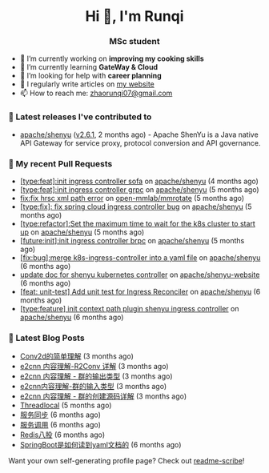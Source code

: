 <h1 align="center">Hi 👋, I'm Runqi</h1>
<h3 align="center">MSc student</h3>

- 🔭 I’m currently working on **improving my cooking skills**
- 🌱 I’m currently learning **GateWay & Cloud**
- 🤝 I’m looking for help with **career planning**
- 📝 I regularly write articles on [my website](https://www.runqizhao.cn/)
- 📫 How to reach me: zhaorunqi07@gmail.com


### 🔭 Latest releases I've contributed to

- [apache/shenyu](https://github.com/apache/shenyu) ([v2.6.1](https://github.com/apache/shenyu/releases/tag/v2.6.1), 2 months ago) - Apache ShenYu is a Java native API Gateway for service proxy, protocol conversion and API governance.

### 🔨 My recent Pull Requests

- [[type:feat]:init ingress controller sofa](https://github.com/apache/shenyu/pull/5253) on [apache/shenyu](https://github.com/apache/shenyu) (4 months ago)
- [[type:feat]:init ingress controller grpc](https://github.com/apache/shenyu/pull/5240) on [apache/shenyu](https://github.com/apache/shenyu) (5 months ago)
- [fix:fix hrsc xml path error](https://github.com/open-mmlab/mmrotate/pull/953) on [open-mmlab/mmrotate](https://github.com/open-mmlab/mmrotate) (5 months ago)
- [[type:fix]: fix spring cloud ingress controller bug](https://github.com/apache/shenyu/pull/5227) on [apache/shenyu](https://github.com/apache/shenyu) (5 months ago)
- [[type:refactor]:Set the maximum time to wait for the k8s cluster to start up](https://github.com/apache/shenyu/pull/5220) on [apache/shenyu](https://github.com/apache/shenyu) (5 months ago)
- [[future:init]:init ingress controller brpc](https://github.com/apache/shenyu/pull/5204) on [apache/shenyu](https://github.com/apache/shenyu) (5 months ago)
- [[fix:bug]:merge k8s-ingress-controller into a yaml file](https://github.com/apache/shenyu/pull/5179) on [apache/shenyu](https://github.com/apache/shenyu) (6 months ago)
- [update doc for shenyu kubernetes controller](https://github.com/apache/shenyu-website/pull/979) on [apache/shenyu-website](https://github.com/apache/shenyu-website) (6 months ago)
- [[feat: unit-test] Add unit test for Ingress Reconciler](https://github.com/apache/shenyu/pull/5169) on [apache/shenyu](https://github.com/apache/shenyu) (6 months ago)
- [[type:feature] init context path plugin shenyu ingress controller](https://github.com/apache/shenyu/pull/5167) on [apache/shenyu](https://github.com/apache/shenyu) (6 months ago)


### 📕 Latest Blog Posts

- [Conv2d的简单理解](https://runqizhao.cn/p/conv2d%E7%9A%84%E7%AE%80%E5%8D%95%E7%90%86%E8%A7%A3/) (3 months ago)
- [e2cnn 内容理解-R2Conv 详解](https://runqizhao.cn/p/e2cnn-%E5%86%85%E5%AE%B9%E7%90%86%E8%A7%A3-r2conv-%E8%AF%A6%E8%A7%A3/) (3 months ago)
- [e2cnn 内容理解 - 群的输出类型](https://runqizhao.cn/p/e2cnn-%E5%86%85%E5%AE%B9%E7%90%86%E8%A7%A3-%E7%BE%A4%E7%9A%84%E8%BE%93%E5%87%BA%E7%B1%BB%E5%9E%8B/) (3 months ago)
- [e2cnn内容理解-群的输入类型](https://runqizhao.cn/p/e2cnn%E5%86%85%E5%AE%B9%E7%90%86%E8%A7%A3-%E7%BE%A4%E7%9A%84%E8%BE%93%E5%85%A5%E7%B1%BB%E5%9E%8B/) (3 months ago)
- [e2cnn 内容理解 - 群的创建源码详解](https://runqizhao.cn/p/e2cnn-%E5%86%85%E5%AE%B9%E7%90%86%E8%A7%A3-%E7%BE%A4%E7%9A%84%E5%88%9B%E5%BB%BA%E6%BA%90%E7%A0%81%E8%AF%A6%E8%A7%A3/) (3 months ago)
- [Threadlocal](https://runqizhao.cn/p/threadlocal/) (5 months ago)
- [服务同步](https://runqizhao.cn/p/%E6%9C%8D%E5%8A%A1%E5%90%8C%E6%AD%A5/) (6 months ago)
- [服务调用](https://runqizhao.cn/p/%E6%9C%8D%E5%8A%A1%E8%B0%83%E7%94%A8/) (6 months ago)
- [Redis八股](https://runqizhao.cn/p/redis%E5%85%AB%E8%82%A1/) (6 months ago)
- [SpringBoot是如何读到yaml文档的](https://runqizhao.cn/p/springboot%E6%98%AF%E5%A6%82%E4%BD%95%E8%AF%BB%E5%88%B0yaml%E6%96%87%E6%A1%A3%E7%9A%84/) (6 months ago)

Want your own self-generating profile page? Check out [readme-scribe](https://github.com/muesli/readme-scribe)!